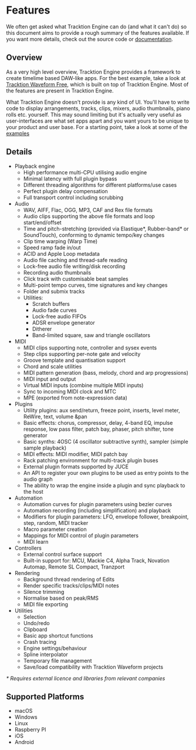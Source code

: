 # Features

We often get asked what Tracktion Engine can do (and what it can't do) so this document aims to provide a rough summary of the features available. If you want more details, check out the source code or [documentation](https://tracktion.github.io/tracktion_engine/modules.html).

## Overview
As a very high level overview, Tracktion Engine provides a framework to create timelime based DAW-like apps. For the best example, take a look at [Tracktion Waveform Free](https://www.tracktion.com/products/waveform-free), which is built on top of Tracktion Engine. Most of the features are present in Tracktion Engine.

What Tracktion Engine doesn't provide is any kind of UI. You'll have to write code to display arrangements, tracks, clips, mixers, audio thumbnails, piano rolls etc. yourself. This may sound limiting but it's actually very useful as user-interfaces are what set apps apart and you want yours to be unique to your product and user base. For a starting point, take a look at some of the [examples](examples)

## Details
- Playback engine
    - High performance multi-CPU utilising audio engine
    - Minimal latency with full plugin bypass
    - Different threading algorithms for different platforms/use cases
    - Perfect plugin delay compensation
    - Full transport control including scrubbing
- Audio
    - WAV, AIFF, Flac, OGG, MP3, CAF and Rex file formats
    - Audio clips supporting the above file formats and loop start/end/offset
    - Time and pitch-stretching (provided via Elastique*, Rubber-band* or SoundTouch), conforming to dynamic tempo/key changes
    - Clip time warping (Warp Time)
    - Speed ramp fade in/out
    - ACID and Apple Loop metadata
    - Audio file caching and thread-safe reading
    - Lock-free audio file writing/disk recording
    - Recording audio thumbnails
    - Click track with customisable beat samples
    - Multi-point tempo curves, time signatures and key changes
    - Folder and submix tracks
    - Utilities:
        - Scratch buffers
        - Audio fade curves
        - Lock-free audio FIFOs
        - ADSR envelope generator
        - Ditherer
        - Band-limited square, saw and triangle oscillators
- MIDI
    - MIDI clips supporting note, controller and sysex events
    - Step clips supporting per-note gate and velocity
    - Groove template and quantisation support
    - Chord and scale utilities
    - MIDI pattern generation (bass, melody, chord and arp progressions)
    - MIDI input and output
    - Virtual MIDI inputs (combine multiple MIDI inputs)
    - Sync to incoming MIDI clock and MTC
    - MPE (exported from note-expression data)    
- Plugins
    - Utility plugins: aux send/return, freeze point, inserts, level meter, ReWire, text, volume &pan
    - Basic effects: chorus, compressor, delay, 4-band EQ, impulse response, low pass filter, patch bay, phaser, pitch shifter, tone generator
    - Basic synths: 4OSC (4 oscillator subtractive synth), sampler (simple sample playback)
    - MIDI effects: MIDI modifier, MIDI patch bay
    - Rack patching environment for multi-track plugin buses
    - External plugin formats supported by JUCE
    - An API to register your own plugins to be used as entry points to the audio graph
    - The ability to wrap the engine inside a plugin and sync playback to the host
- Automation
    - Automation curves for plugin parameters using bezier curves
    - Automation recording (including simplification) and playback
    - Modifiers for plugin parameters: LFO, envelope follower, breakpoint, step, random, MIDI tracker
    - Macro parameter creation
    - Mappings for MIDI control of plugin parameters
    - MIDI learn
- Controllers
    - External control surface support
    - Built-in support for: MCU, Mackie C4, Alpha Track, Novation Automap, Remote SL Compact, Tranzport
- Rendering
    - Background thread rendering of Edits
    - Render specific tracks/clips/MIDI notes
    - Silence trimming
    - Normalise based on peak/RMS
    - MIDI file exporting
- Utilities
    - Selection
    - Undo/redo
    - Clipboard
    - Basic app shortcut functions
    - Crash tracing
    - Engine settings/behaviour
    - Spline interpolator
    - Temporary file management
    - Save/load compatibility with Tracktion Waveform projects

*\* Requires external licence and libraries from relevant companies*

## Supported Platforms
- macOS
- Windows
- Linux
- Raspberry PI
- iOS
- Android
